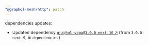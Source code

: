 ```yaml
---
"@graphql-mesh/http": patch
---
```

dependencies updates:
  - Updated dependency [`graphql-yoga@3.0.0-next.10` ↗︎](https://www.npmjs.com/package/graphql-yoga/v/3.0.0) (from `3.0.0-next.9`, in `dependencies`)

